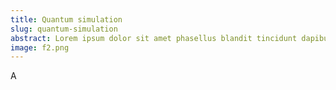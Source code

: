 ```yaml
---
title: Quantum simulation
slug: quantum-simulation
abstract: Lorem ipsum dolor sit amet phasellus blandit tincidunt dapibus tellus. Quis sodales condimentum orci do at platea eiusmod adipiscing. Quisque euismod risus maecenas augue eros enim vulputate justo dictum ultricies fermentum posuere tempor nullam. Nisl eu dictumst risus at fames adipiscing aenean dictum urna. Aenean non integer vulputate tortor proin ultrices leo tempor tellus curabitur auctor enim.
image: f2.png
---
```


A